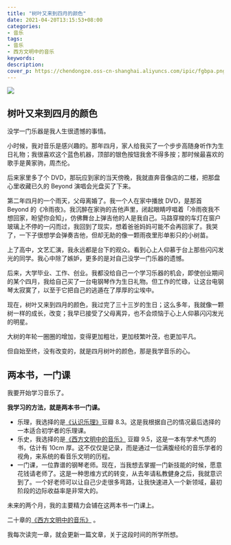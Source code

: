```yaml
---
title: "树叶又来到四月的颜色"
date: 2021-04-20T13:15:53+08:00
categories: 
- 音乐
tags:
- 音乐
- 西方文明中的音乐
keywords:
description: 
cover_p: https://chendongze.oss-cn-shanghai.aliyuncs.com/ipic/fgbpa.png
---
```


[《认识乐理》]:https://book.douban.com/subject/26825412/
[《西方文明中的音乐》]:https://book.douban.com/subject/25894807/
[联觉]:https://zh.wikipedia.org/wiki/%E8%81%94%E8%A7%89

![](https://chendongze.oss-cn-shanghai.aliyuncs.com/ipic/fgbpa.png)

## 树叶又来到四月的颜色

没学一门乐器是我人生很遗憾的事情。

小时候，我对音乐是感兴趣的。那年四月，家人给我买了一个步步高随身听作为生日礼物；我很喜欢这个蓝色机器，顶部的银色按钮我舍不得多按；那时候最喜欢的歌手是黄家驹，周杰伦。

后来家里多了个 DVD，那玩应到家的当天傍晚，我就直奔音像店的二楼，把那盘心里收藏已久的 Beyond 演唱会光盘买了下来。

第二年四月的一个雨天，父母离婚了。我一个人在家中播放 DVD，是那首 Beyond 的《冷雨夜》。我沉醉在家驹的吉他声里，闭起眼睛哼唱着「冷雨夜我不想回家，盼望你会知」，仿佛舞台上弹吉他的人是我自己。马路穿梭的车灯在窗户玻璃上不停的一闪而过，我回到了现实，想着爸爸妈妈可能不会再回家了。我哭了，一下子很想学会弹奏吉他，但却无助的像一颗雨夜里形单影只的小树苗。

上了高中，文艺汇演，我永远都是台下的观众。看到心上人仰慕于台上那些闪闪发光的同学。我心中除了嫉妒，更多的是对自己没学一门乐器的遗憾。

后来，大学毕业、工作、创业。我都没给自己一个学习乐器的机会，即使创业期间的某个四月，我给自己买了一台电钢琴作为生日礼物。但工作的忙碌，让这台电钢琴太寂寞了，以至于它把自己的逃遁在了厚厚的尘埃中。

现在，树叶又来到四月的颜色，我过完了三十三岁的生日；这么多年，我就像一颗树一样的成长，改变；我早已接受了父母离异，也不会烦恼于心上人仰慕闪闪发光的明星。

大树的年轮一圈圈的增加，变得更加粗壮，更加枝繁叶茂，也更加平凡。

但自始至终，没有改变的，就是四月树叶的颜色，那是我学音乐的心。


## 两本书，一门课

我要开始学习音乐了。

**我学习的方法，就是两本书一门课。**

* 乐理，我选择的是[《认识乐理》]豆瓣 8.3。这是我根据自己的情况最后选择的一本适合初学者的乐理课。
* 乐史，我选择的是[《西方文明中的音乐》] 豆瓣 9.5，这是一本有学术气质的书，估计有 10cm 厚。这不仅仅是记录，而是通过一位满腹经纶的音乐学者的视角，来系统的看音乐文明的历程。
* 一门课，一位靠谱的钢琴老师。现在，当我想去掌握一门新技能的时候，愿意花钱请老师了。这是一种思维方式的转变，从去年请私教健身之后，我就意识到了。一个好老师可以让自己少走很多弯路，让我快速进入一个新领域，最初阶段的边际收益率是非常大的。

未来的两个月，我的主要精力会铺在这两本书一门课上。

二十章的[《西方文明中的音乐》] 。
 
我每次读完一章，就会更新一篇文章，关于这段时间的所学所想。


